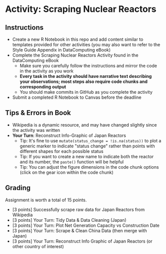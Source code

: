 # Activity: Scraping Nuclear Reactors

## Instructions 

- Create a new R Notebook in this repo and add content similar to templates provided for other activities (you may also want to refer to the Style Guide Appendix in DataComputing eBook)
- Complete the Scraping Nuclear Reactors Activity found in the DataComputing eBook
    - Make sure you carefully follow the instructions and mirror the code in the activity as you work 
    - **Every task in the activity should have narrative text describing your observations; most steps also require code chunks and corresponding output**
    - You should make commits in GitHub as you complete the activity
- Submit a completed R Notebook to Canvas before the deadline


## Tips & Errors in Book

- Wikipedia is a dynamic resource, and may have changed slightly since the activity was written
- **Your Turn**: Reconstruct Info-Graphic of Japan Reactors
    - Tip: It's fine to use `mutate(status_change = !is.na(status))` to plot a generic marker to indicate "status change" rather than points with different shapes for each possible status
    - Tip: If you want to create a new name to indicate both the reactor and its number, the `paste()` function will be helpful
    - Tip: You can adjust the figure dimensions in the code chunk options (click on the gear icon within the code chunk)


## Grading

Assignment is worth a total of 15 points.

- [3 points] Successfully scrape raw data for Japan Reactors from Wikipedia
- [3 points] Your Turn: Tidy Data & Data Cleaning (Japan)
- [3 points] Your Turn: Plot Net Generation Capacity vs Construction Date
- [3 points] Your Turn: Scrape & Clean China Data (then merge with Japan)
- [3 points] Your Turn: Reconstruct Info Graphic of Japan Reactors (or other country of interest)


